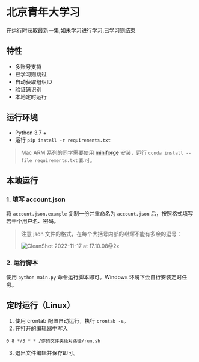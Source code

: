 # 北京青年大学习

在运行时获取最新一集,如未学习进行学习,已学习则结束

## 特性

- 多账号支持
- 已学习则跳过
- 自动获取组织ID
- 验证码识别
- 本地定时运行

## 运行环境

- Python 3.7 +
- 运行 `pip install -r requirements.txt`

> Mac ARM 系列的同学需要使用 [miniforge](https://github.com/conda-forge/miniforge) 安装，运行 `conda install --file requirements.txt` 即可。

## 本地运行

### 1. 填写 account.json

将 `account.json.example` 复制一份并重命名为 `account.json` 后，按照格式填写若干个用户名、密码。

> 注意 json 文件的格式，在每个大括号内部的*结尾*不能有多余的逗号：
>
> ![CleanShot 2022-11-17 at 17.10.08@2x](https://tva1.sinaimg.cn/large/008vxvgGly1h888phmxd8j30ca05iwek.jpg)

### 2. 运行脚本

使用 `python main.py` 命令运行脚本即可。Windows 环境下会自行安装定时任务。

## 定时运行（Linux）

1. 使用 crontab 配置自动运行，执行 `crontab -e`。
2. 在打开的编辑器中写入
  ```
  0 8 */3 * * /你的文件夹绝对路径/run.sh
  ```
3. 退出文件编辑并保存即可。